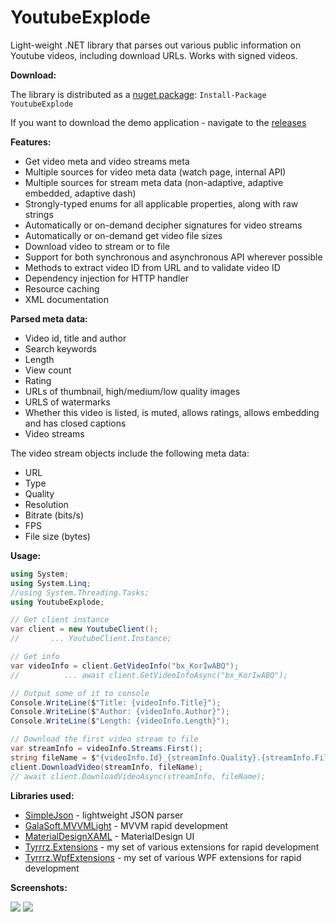 YoutubeExplode
===================


Light-weight .NET library that parses out various public information on Youtube videos, including download URLs. Works with signed videos.


**Download:**

The library is distributed as a [nuget package](https://www.nuget.org/packages/YoutubeExplode): `Install-Package YoutubeExplode`

If you want to download the demo application - navigate to the [releases](https://github.com/Tyrrrz/YoutubeExplode/releases)

**Features:**

- Get video meta and video streams meta
- Multiple sources for video meta data (watch page, internal API)
- Multiple sources for stream meta data (non-adaptive, adaptive embedded, adaptive dash)
- Strongly-typed enums for all applicable properties, along with raw strings
- Automatically or on-demand decipher signatures for video streams
- Automatically or on-demand get video file sizes
- Download video to stream or to file
- Support for both synchronous and asynchronous API wherever possible
- Methods to extract video ID from URL and to validate video ID
- Dependency injection for HTTP handler
- Resource caching
- XML documentation

**Parsed meta data:**

 - Video id, title and author
 - Search keywords
 - Length
 - View count
 - Rating
 - URLs of thumbnail, high/medium/low quality images
 - URLS of watermarks
 - Whether this video is listed, is muted, allows ratings, allows embedding and has closed captions
 - Video streams

The video stream objects include the following meta data:

 - URL
 - Type
 - Quality
 - Resolution
 - Bitrate (bits/s)
 - FPS
 - File size (bytes)

**Usage:**

```c#
using System;
using System.Linq;
//using System.Threading.Tasks;
using YoutubeExplode;

// Get client instance
var client = new YoutubeClient();
//       ... YoutubeClient.Instance;

// Get info
var videoInfo = client.GetVideoInfo("bx_KorIwABQ");
//          ... await client.GetVideoInfoAsync("bx_KorIwABQ");

// Output some of it to console
Console.WriteLine($"Title: {videoInfo.Title}");
Console.WriteLine($"Author: {videoInfo.Author}");
Console.WriteLine($"Length: {videoInfo.Length}");

// Download the first video stream to file
var streamInfo = videoInfo.Streams.First();
string fileName = $"{videoInfo.Id}_{streamInfo.Quality}.{streamInfo.FileExtension}";
client.DownloadVideo(streamInfo, fileName);
// await client.DownloadVideoAsync(streamInfo, fileName);

```

**Libraries used:**

- [SimpleJson](https://github.com/facebook-csharp-sdk/simple-json) - lightweight JSON parser
- [GalaSoft.MVVMLight](http://www.mvvmlight.net) - MVVM rapid development
- [MaterialDesignXAML](https://github.com/ButchersBoy/MaterialDesignInXamlToolkit) - MaterialDesign UI
- [Tyrrrz.Extensions](https://github.com/Tyrrrz/Extensions) - my set of various extensions for rapid development
- [Tyrrrz.WpfExtensions](https://github.com/Tyrrrz/WpfExtensions) - my set of various WPF extensions for rapid development
 
**Screenshots:**

![](http://www.tyrrrz.me/projects/images/ytexplode_1.png)
![](http://www.tyrrrz.me/projects/images/ytexplode_2.png)

